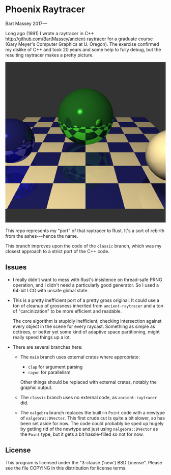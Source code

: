 # Phoenix Raytracer
Bart Massey 2017—

Long ago (1991) I wrote a raytracer in C++
<http://github.com/BartMassey/ancient-raytracer> for a
graduate course (Gary Meyer's Computer Graphics at
U. Oregon). The exercise confirmed my dislike of C++ and
took 20 years and some help to fully debug, but the
resulting raytracer makes a pretty picture.

![raytraced scene](demo.png)

This repo represents my "port" of that raytracer to Rust.
It's a sort of rebirth from the ashes---hence the name.

This branch improves upon the code of the `classic` branch,
which was my closest approach to a strict port of the C++
code.

## Issues

* I really didn't want to mess with Rust's insistence on
  thread-safe PRNG operation, and I didn't need a
  particularly good generator. So I used a 64-bit LCG with
  unsafe global state.

* This is a pretty inefficient port of a pretty gross
  original. It could use a ton of cleanup of grossness
  inherited from `ancient-raytracer` and a ton of
  "carcinization" to be more efficient and readable.

  The core algorithm is stupidly inefficient, checking
  intersection against every object in the scene for every
  raycast. Something as simple as octtrees, or better yet
  some kind of adaptive space partitioning, might really
  speed things up a lot.

* There are several branches here:

  * The `main` branch uses external crates where appropriate:

    * `clap` for argument parsing
    * `rayon` for parallelism

    Other things should be replaced with external crates,
    notably the graphic output.

  * The `classic` branch uses no external code, as
    `ancient-raytracer` did.

  * The `nalgebra` branch replaces the built-in `Point` code
    with a newtype of `nalgebra::DVector`. This first crude
    cut is quite a bit slower, so has been set aside for
    now. The code could probably be sped up hugely by
    getting rid of the newtype and just using
    `nalgebra::DVector` as the `Point` type, but it gets a
    bit hassle-filled so not for now.

## License

This program is licensed under the "3-clause ('new') BSD
License". Please see the file COPYING in this distribution
for license terms.
